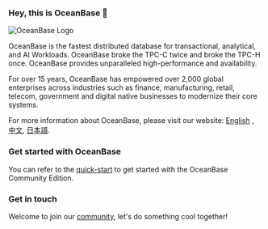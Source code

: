 ### Hey, this is OceanBase 👋 

![OceanBase Logo](https://raw.githubusercontent.com/oceanbase/oceanbase/master/images/logo.svg)

OceanBase is the fastest distributed database for transactional, analytical, and AI Workloads. OceanBase broke the TPC-C twice and broke the TPC-H once. OceanBase provides unparalleled high-performance and availability.

For over 15 years, OceanBase has empowered over 2,000 global enterprises across industries such as finance, manufacturing, retail, telecom, government and digital native businesses to modernize their core systems.

For more information about OceanBase, please visit our website: [English](https://en.oceanbase.com/) ,  [中文](https://www.oceanbase.com/), [日本語](https://jp.oceanbase.com/).

### Get started with OceanBase

You can refer to the [quick-start](https://github.com/oceanbase/oceanbase#quick-start) to get started with the OceanBase Community Edition.

### Get in touch

Welcome to join our [community](https://discord.gg/74cF8vbNEs), let's do something cool together!

